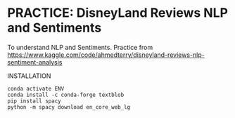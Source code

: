# PRACTICE: DisneyLand Reviews NLP and Sentiments

To understand NLP and Sentiments. Practice from https://www.kaggle.com/code/ahmedterry/disneyland-reviews-nlp-sentiment-analysis

INSTALLATION
```
conda activate ENV
conda install -c conda-forge textblob
pip install spacy
python -m spacy download en_core_web_lg
```
